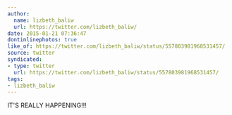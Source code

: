 ```yaml
---
author:
  name: lizbeth_baliw
  url: https://twitter.com/lizbeth_baliw/
date: 2015-01-21 07:36:47
dontinlinephotos: true
like_of: https://twitter.com/lizbeth_baliw/status/557803981968531457/
source: twitter
syndicated:
- type: twitter
  url: https://twitter.com/lizbeth_baliw/status/557803981968531457/
tags:
- lizbeth_baliw
---
```


IT'S REALLY HAPPENING!!!
